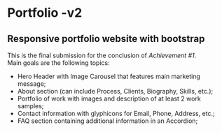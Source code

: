 # Portfolio -v2
## Responsive portfolio website with bootstrap
This is the final submission for the conclusion of *Achievement #1*.  
Main goals are the following topics:  
- Hero Header with Image Carousel that features main marketing message;
- About section (can include Process, Clients, Biography, Skills, etc.);
- Portfolio of work with images and description of at least 2 work samples;
- Contact information with glyphicons for Email, Phone, Address, etc.;
- FAQ section containing additional information in an Accordion;
